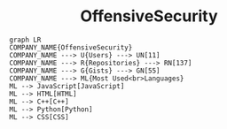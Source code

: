 <h1 align="center">OffensiveSecurity</h1>

```mermaid
graph LR
COMPANY_NAME{OffensiveSecurity}
COMPANY_NAME ---> U{Users} ---> UN[11]
COMPANY_NAME ---> R{Repositories} ---> RN[137]
COMPANY_NAME ---> G{Gists} ---> GN[55]
COMPANY_NAME ---> ML{Most Used<br>Languages}
ML --> JavaScript[JavaScript]
ML --> HTML[HTML]
ML --> C++[C++]
ML --> Python[Python]
ML --> CSS[CSS]
```
